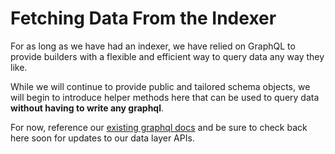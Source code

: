 # Fetching Data From the Indexer

For as long as we have had an indexer, we have relied on GraphQL to provide builders with a flexible and efficient way to query data any way they like.

While we will continue to provide public and tailored schema objects, we will begin to introduce helper methods here that can be used to query data **without having to write any graphql**.

For now, reference our [existing graphql docs](https://docs.mintbase.io/dev/read-data/mintbase-graph) and be sure to check back here soon for updates to our data layer APIs.
